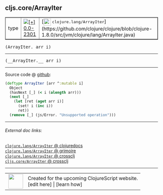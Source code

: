 ## cljs.core/ArrayIter



 <table border="1">
<tr>
<td>type</td>
<td><a href="https://github.com/cljsinfo/cljs-api-docs/tree/0.0-2301"><img valign="middle" alt="[+] 0.0-2301" title="Added in 0.0-2301" src="https://img.shields.io/badge/+-0.0--2301-lightgrey.svg"></a> </td>
<td>
[<img height="24px" valign="middle" src="http://i.imgur.com/1GjPKvB.png"> <samp>clojure.lang/ArrayIter</samp>](https://github.com/clojure/clojure/blob/clojure-1.8.0/src/jvm/clojure/lang/ArrayIter.java)
</td>
</tr>
</table>

<samp>(ArrayIter. arr i)</samp><br>

---

 <samp>
(__ArrayIter.__ arr i)<br>
</samp>

---







Source code @ [github]():

```clj
(deftype ArrayIter [arr ^:mutable i]
  Object
  (hasNext [_] (< i (alength arr)))
  (next [_]
    (let [ret (aget arr i)]
      (set! i (inc i))
      ret))
  (remove [_] (js/Error. "Unsupported operation")))
```

<!--
Repo - tag - source tree - lines:

 <pre>

</pre>

-->

---



###### External doc links:

[`clojure.lang/ArrayIter` @ clojuredocs](http://clojuredocs.org/clojure.lang/ArrayIter)<br>
[`clojure.lang/ArrayIter` @ grimoire](http://conj.io/store/v1/org.clojure/clojure/1.7.0-beta3/clj/clojure.lang/ArrayIter/)<br>
[`clojure.lang/ArrayIter` @ crossclj](http://crossclj.info/fun/clojure.lang/ArrayIter.html)<br>
[`cljs.core/ArrayIter` @ crossclj](http://crossclj.info/fun/cljs.core.cljs/ArrayIter.html)<br>

---

 <table>
<tr><td>
<img valign="middle" align="right" width="48px" src="http://i.imgur.com/Hi20huC.png">
</td><td>
Created for the upcoming ClojureScript website.<br>
[edit here] | [learn how]
</td></tr></table>

[edit here]:https://github.com/cljsinfo/cljs-api-docs/blob/master/cljsdoc/cljs.core/ArrayIter.cljsdoc
[learn how]:https://github.com/cljsinfo/cljs-api-docs/wiki/cljsdoc-files

<!--

This information was too distracting to show to readers, but I'll leave it
commented here since it is helpful to:

- pretty-print the data used to generate this document
- and show how to retrieve that data



The API data for this symbol:

```clj
{:ns "cljs.core",
 :name "ArrayIter",
 :signature ["[arr i]"],
 :name-encode "ArrayIter",
 :history [["+" "0.0-2301"]],
 :type "type",
 :clj-equiv {:full-name "clojure.lang/ArrayIter",
             :url "https://github.com/clojure/clojure/blob/clojure-1.8.0/src/jvm/clojure/lang/ArrayIter.java"},
 :full-name-encode "cljs.core/ArrayIter",
 :source {:code "(deftype ArrayIter [arr ^:mutable i]\n  Object\n  (hasNext [_] (< i (alength arr)))\n  (next [_]\n    (let [ret (aget arr i)]\n      (set! i (inc i))\n      ret))\n  (remove [_] (js/Error. \"Unsupported operation\")))",
          :title "Source code",
          :repo "clojurescript",
          :tag "r1.8.51",
          :filename "src/main/cljs/cljs/core.cljs",
          :lines [3651 3658],
          :url "https://github.com/clojure/clojurescript/blob/r1.8.51/src/main/cljs/cljs/core.cljs#L3651-L3658"},
 :usage ["(ArrayIter. arr i)"],
 :full-name "cljs.core/ArrayIter",
 :cljsdoc-url "https://github.com/cljsinfo/cljs-api-docs/blob/master/cljsdoc/cljs.core/ArrayIter.cljsdoc"}

```

Retrieve the API data for this symbol:

```clj
;; from Clojure REPL
(require '[clojure.edn :as edn])
(-> (slurp "https://raw.githubusercontent.com/cljsinfo/cljs-api-docs/catalog/cljs-api.edn")
    (edn/read-string)
    (get-in [:symbols "cljs.core/ArrayIter"]))
```

-->
